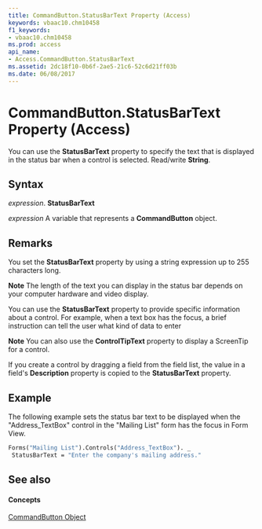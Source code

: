```yaml
---
title: CommandButton.StatusBarText Property (Access)
keywords: vbaac10.chm10458
f1_keywords:
- vbaac10.chm10458
ms.prod: access
api_name:
- Access.CommandButton.StatusBarText
ms.assetid: 2dc18f10-0b6f-2ae5-21c6-52c6d21ff03b
ms.date: 06/08/2017
---
```



# CommandButton.StatusBarText Property (Access)

You can use the **StatusBarText** property to specify the text that is displayed in the status bar when a control is selected. Read/write **String**.


## Syntax

 _expression_. **StatusBarText**

 _expression_ A variable that represents a **CommandButton** object.


## Remarks

You set the **StatusBarText** property by using a string expression up to 255 characters long.


 **Note**  The length of the text you can display in the status bar depends on your computer hardware and video display.

You can use the **StatusBarText** property to provide specific information about a control. For example, when a text box has the focus, a brief instruction can tell the user what kind of data to enter


 **Note**  You can also use the **ControlTipText** property to display a ScreenTip for a control.

If you create a control by dragging a field from the field list, the value in a field's **Description** property is copied to the **StatusBarText** property.


## Example

The following example sets the status bar text to be displayed when the "Address_TextBox" control in the "Mailing List" form has the focus in Form View. 


```vb
Forms("Mailing List").Controls("Address_TextBox"). _ 
 StatusBarText = "Enter the company's mailing address." 

```


## See also


#### Concepts


[CommandButton Object](commandbutton-object-access.md)

